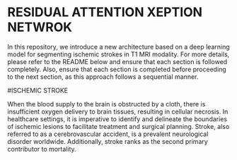# RESIDUAL ATTENTION XEPTION NETWROK
In this repository, we introduce a new architecture based on a deep learning model for segmenting ischemic strokes in T1 MRI modality.
 For more details, please refer to the README below and ensure that each section is followed completely. Also, ensure that each section is 
completed before proceeding to the next section, as this approach follows a sequential manner.


#ISCHEMIC STROKE

When the blood supply to the brain is obstructed by a cloth, there is insufficient oxygen delivery to brain tissues, resulting in cellular necrosis. 
In healthcare settings, it is imperative to identify and delineate the boundaries of ischemic lesions to facilitate treatment and surgical planning. 
Stroke, also referred to as a cerebrovascular accident, is a prevalent neurological disorder worldwide. Additionally, stroke ranks as the second primary contributor to mortality. 
